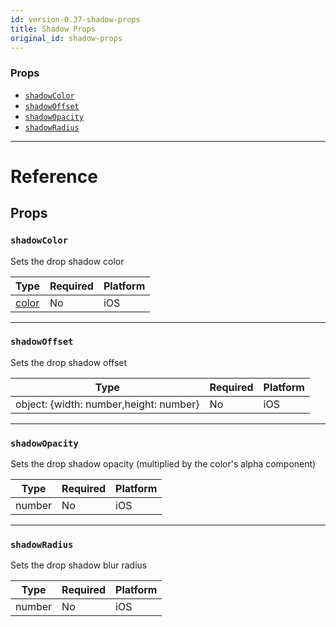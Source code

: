 ```yaml
---
id: version-0.37-shadow-props
title: Shadow Props
original_id: shadow-props
---
```

### Props

- [`shadowColor`](shadow-props.md#shadowcolor)
- [`shadowOffset`](shadow-props.md#shadowoffset)
- [`shadowOpacity`](shadow-props.md#shadowopacity)
- [`shadowRadius`](shadow-props.md#shadowradius)






---

# Reference

## Props

### `shadowColor`

Sets the drop shadow color


| Type | Required | Platform |
| - | - | - |
| [color](colors.md) | No | iOS  |




---

### `shadowOffset`

Sets the drop shadow offset


| Type | Required | Platform |
| - | - | - |
| object: {width: number,height: number} | No | iOS  |




---

### `shadowOpacity`

Sets the drop shadow opacity (multiplied by the color's alpha component)


| Type | Required | Platform |
| - | - | - |
| number | No | iOS  |




---

### `shadowRadius`

Sets the drop shadow blur radius


| Type | Required | Platform |
| - | - | - |
| number | No | iOS  |






